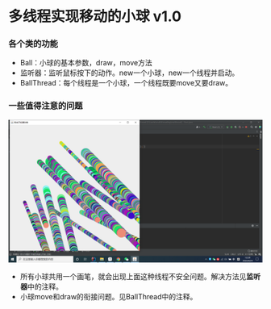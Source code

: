 # 多线程实现移动的小球  v1.0
### 各个类的功能
- Ball：小球的基本参数，draw，move方法
- 监听器：监听鼠标按下的动作。new一个小球，new一个线程并启动。
- BallThread：每个线程是一个小球，一个线程既要move又要draw。

### 一些值得注意的问题

![img.png](img.png)
- 所有小球共用一个画笔，就会出现上面这种线程不安全问题。解决方法见**监听器**中的注释。
- 小球move和draw的衔接问题。见BallThread中的注释。
